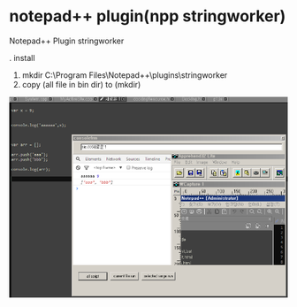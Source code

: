 # notepad++ plugin(npp stringworker)

Notepad++ Plugin  stringworker

. install

1. mkdir C:\Program Files\Notepad++\plugins\stringworker
2. copy (all file in bin dir) to (mkdir)


![ex_screenshot](./img/screen.png)
